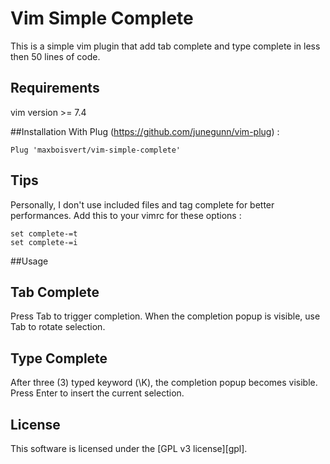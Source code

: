# Vim Simple Complete
This is a simple vim plugin that add tab complete and type complete in less then 50 lines of code.

## Requirements
vim version >= 7.4

##Installation
With Plug (https://github.com/junegunn/vim-plug) :
```
Plug 'maxboisvert/vim-simple-complete'
```

## Tips
Personally, I don't use included files and tag complete for better performances. Add this to your vimrc for these options :
```
set complete-=t
set complete-=i
```

##Usage
## Tab Complete
Press Tab to trigger completion. When the completion popup is visible, use Tab to rotate selection.
## Type Complete
After three (3) typed keyword (\K), the completion popup becomes visible. Press Enter to insert the current selection.

## License

This software is licensed under the [GPL v3 license][gpl].

